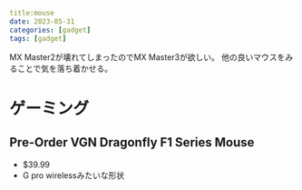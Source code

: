 ```yaml
title:mouse 
date: 2023-05-31
categories: [gadget]
tags: [gadget]
```

MX Master2が壊れてしまったのでMX Master3が欲しい。
他の良いマウスをみることで気を落ち着かせる。


# ゲーミング

## Pre-Order VGN Dragonfly F1 Series Mouse
- $39.99
- G pro wirelessみたいな形状
